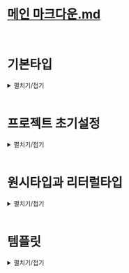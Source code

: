 # [메인 마크다운.md](README.md)
<br>

# 기본타입
<details>
<summary>펼치기/접기</summary>
<br>

타입스크립트가 자체적으로 제공하는 타입들을 말하며, 내장 타입이라고도 부른다.

## 타입 계층도
![타입 계층도.png](%ED%83%80%EC%9E%85%20%EA%B3%84%EC%B8%B5%EB%8F%84.png)
위 사진은 타입스크립트가 제공하는 여러개의 기본 타입들을 계층에 따라 분류한 타입 계층도, 타입 트리 라는 그림이다.  
그림을 자세히 보면 **null**, **undefined**, **number**, **string** 처럼 자바스크립트에서 이미 사용중인 타입들도 존재하며,  
그밖에 **unknown**, **any**, **void**, **never** 같은 자바스크립트에서는 볼 수 없었던 처음 듣는 생소한 타입들도 존재한다.

타입스크립트에서는 이처럼 꽤 많은 기본 타입들이 제공 되며, 각각의 타입들은 서로 부모와 자식 관계를 이루게 되면서 계층을 형성하게된다.  

## 배우게 될 타입스크립트 타입

- 원시타입
  - number
  - string
- 비원시타입
  - object
  - Array
- 특수타입
  - unknown
  - any
  - void
  - undefined


</details>
<br>

# 프로젝트 초기설정
<details>
<summary>펼치기/접기</summary>
<br>

- 프로젝트 초기화
  ```bash
  npm init
  ```

- @types/node 패키지 설치 (Node.js 타입 정의 제공 패키지)
  ```bash
  npm i @types/node
  ```
  
- tsconfig.json
  ```json
  {
    "compilerOptions": {
      "target": "ESNext", /* 컴파일 결과인 자바스크립트 코드가 사용할 자바스크립트 버전*/
      "module": "ESNext", /* 컴파일 결과인 자바스크립트 코드가 사용할 모듈 시스템 버전 */
      "outDir": "dist", /* 컴파일 결과인 자바스크립트 코드가 위치할 디렉토리 */
      "strict": true, /* 엄격한 타입 검사 */
      "moduleDetection": "force" /* 모든 타입스크립트 파일들을 개별 모듈로 취급 */
    },
    "include": ["src"] /* tsc 대상 디렉토리 */
  }
  ```

- src/index.ts 추가
  ```ts
  console.log("안녕 새 프로젝트");
  ```
  
- tsc 컴파일 명령
  ```bash
  tsc
  ```
- 컴파일 결과 js파일
  ```js
  console.log("안녕 새 프로젝트");
  export {}; // tsconfig.json "moduleDetection": "force"로 자동 추가
  ```
  
- 컴파일된 js파일 node 실행
  ```js
  node dist/index.js
  ```

###  TypeScript ESM 지원을 위한 ts-node 설정
node 실행시 아래와 같은 오류가 발생한다.
- SyntaxError: Unexpected token 'export' 에러 발생
  ```text/plain
  SyntaxError: Unexpected token 'export'
    at internalCompileFunction (node:internal/vm:77:18)
    at wrapSafe (node:internal/modules/cjs/loader:1288:20)
    at Module._compile (node:internal/modules/cjs/loader:1340:27)
    at Module.m._compile (C:\Users\yjou7\AppData\Roaming\npm\node_modules\ts-node\src\index.ts:1618:23)
    at Module._extensions..js (node:internal/modules/cjs/loader:1435:10)
    at Object.require.extensions.<computed> [as .ts] (C:\Users\yjou7\AppData\Roaming\npm\node_modules\ts-node\src\index.ts:1621:12)
    at Module.load (node:internal/modules/cjs/loader:1207:32)
    at Function.Module._load (node:internal/modules/cjs/loader:1023:12)
    at Function.executeUserEntryPoint [as runMain] (node:internal/modules/run_main:135:12)
    at phase4 (C:\Users\yjou7\AppData\Roaming\npm\node_modules\ts-node\src\bin.ts:649:14)
  ```
기본적으로 Node.js는 CommonJS(CJS) 모듈 시스템을 사용하며, 타입스크립트는 ESM 구문을 지원한다.  
(우리 설정에서는 명시적으로 한번 더 타입스크립트의 컴파일러의 module옵션을 ESNext로 설정함.)
Node.js가 CommonJS 환경에서 실행되면 타입스크립트의 ESM 구문을 이해하지 못하기 때문에 발생한 오류이다.  
대응 방법으로는 package.json에 아래와 같이 Node.js에 ESM을 사용하겠다는 명시적 설정을 한다.  
이는 Node.js가 기본 CommonJS 모듈 시스템에서 타입스크립트의 ESM 구문을 인식할 수 있도록 설정하는 것이다.  

- "type": "module" 옵션 추가 (package.json)
  ```json
  "type": "module", /* 추가 */
  "scripts": {/* 생략 */}
  ```

- ts-node 컴파일 및 실행 명령
  ```
  ts-node src/index.ts
  ```

- ERR_UNKNOWN_FILE_EXTENSION 에러발생  
  ```
  TypeError [ERR_UNKNOWN_FILE_EXTENSION]: Unknown file extension ".ts" for C:\Programming\workspace_vs\onebite-typescript\section02\src\index.ts
    at Object.getFileProtocolModuleFormat [as file:] (node:internal/modules/esm/get_format:160:9)
    at defaultGetFormat (node:internal/modules/esm/get_format:203:36)
    at defaultLoad (node:internal/modules/esm/load:143:22)
    at async nextLoad (node:internal/modules/esm/hooks:865:22)
    at async nextLoad (node:internal/modules/esm/hooks:865:22)
    at async Hooks.load (node:internal/modules/esm/hooks:448:20)
    at async MessagePort.handleMessage (node:internal/modules/esm/worker:196:18) {
    code: 'ERR_UNKNOWN_FILE_EXTENSION'
  }
  ```
  ts-node는 기본적으로 commonJS 모듈 시스템을 지원한다.  
  앞서 "type": "module" 설정이 Node.js의 ESM 환경을 활성화하지만, 기본적으로 CommonJS 모듈 시스템인 ts-node(따로 설정은 가능함.)를 통해 .ts파일을 실행하려 하기 때문에 .ts 파일 확장자를 처리하지 못한다.  
  이러한 복합적인 원인으로 ERR_UNKNOWN_FILE_EXTENSION 문제가 발생한다.  

  이를 해결하기 위해서는타 타입스크립트 컴파일 옵션 설정을 통해 ts-node 옵션에 esm을 활성화 해줘야 한다.  

- 타입스크립트 컴파일 옵션 ts-node esm 추가
  ```json
  "ts-node": {
    "esm": true
  }
  ```

  만약 위 옵션 추가후에도 ts-node 오류가 난다면 이는 node버전별 설정 차이 이기 때문에 package.json의 Node.js의 ESM 활성화 설정인 `type:module 옵션을 제거`하고 타입스크립트 컴파일러 옵션을 `module 옵션을 CommonJS`로 변경한 뒤 실행하면 정상적으로 실행된다.  
  그러나 현재 프로젝트의 모듈시스템 버전은 ESNext로 설정해야 하므로 더이상 ts-node를 사용하지 않고 tsx 명령을 통해 컴파일과 실행을 동시에 하도록 한다.(두 설정 모두 제거.)  
  
- tsx 컴파일 및 실행 명령
  ```
  tsx src/index.ts
  ```  

</details>
<br>

# 원시타입과 리터럴타입
<details>
<summary>펼치기/접기</summary>
<br>

## 원시타입 (Primitive Type) 이란?
동시에 딱 하나의 값만 저장할 수 있는 타입을 말한다.  
예를들어 원시타입이 아닌 배열이나 객체와 같은 비원시타입은 여러개의 값들을 저장할 수 있다.  
반면에 number, string, boolean, null, undefined 같은 원시타입들은 숫자면 숫자, 문자열이면 문자열 등, 딱 하나의 값만 저장할 수 있는 타입이다.  


### 종류
1. number
2. string
3. boolean
4. null
5. undefined

### number타입  
  자바스크립트에서 숫자를 의미하는 모든 값을 포함하는 타입이다.
- chapter1.ts
  ```ts
  /* 1. number 타입 */
  let num1: number = 123; // 양의 정수
  let num2: number = -123; // 음의 정수
  let num3: number = 0.123; // 양의소수
  let num4: number = -0.123; // 음의 소수
  let num5: number = Infinity; // 양의 무한대
  let num6: number = -Infinity; // 음의 무한대
  let num7: number = NaN; // Not A Number
    
  num1 = 'hello'; // Type 'string' is not assignable to type 'number'.
  ```
  위와 같이 변수의 이름 뒤에 콜론(:)을 쓰고 타입을 작성하여 변수의 타입을 정의하는 문법을 타입스크립트에서는 타입 주석 또는 타입 어노테이션이라고 부른다.  
  ```ts
  /* 1. number 타입 */
  let num1: number = 123; // 양의 정수
  num1 = 'hello'; // Type 'string' is not assignable to type 'number'.
  ```
  만약 위처럼 문자열로 초기화 하게 되면, 오류가 난다.
  ```ts
  /* 1. number 타입 */
  let num1: number = 123; // 양의 정수
  num1.toUpperCase(); // Property 'toUpperCase' does not exist on type 'number'.
  ```
  문자열에만 적용할 수 있는 문자열 전용 메소드도 사용할 수 없다.

  ```ts
  /* 1. number 타입 */
  let num1: number = 123; // 양의 정수
  num1.toFixed();
  ```
  숫자에만 사용 가능한 메소드 정상 호출이 가능하다.

### string타입
- chapter1.ts
  ```ts
  /* 2. string 타입 */
  let str1: string = "hello" // 쌍따옴표 문자열
  let str2: string = 'hello' // 홑따옴표 문자열
  let str3: string = `hello` // 벡틱 문자열
  let str4: string = `hello ${num1}` // template literal도 string 타입에 포함된다.
  ```
  마찬가지로 `str1 = 123;` 처럼 정수로 초기화 하게 되면 오류가 나며, `str1.toFixed();` 과 같이 코드를 선언하게 되면 숫자에만 적용할 수 있는 숫자 전용 메소드를 사용할 수 없게 된다. 
  
### boolean타입
- chapter1.ts
  ```ts
  /* 3. boolean 타입 */
  let bool1: boolean = true;
  let bool2: boolean = false;
  ```
  당연히 문자열이나 숫자열을 저장하려고 하면 오류가 발생한다.  

### null타입
- chapter1.ts
  ```ts
  /* 4. null 타입 */
  let null1: null = null;
  ```
  null값 이외에는 다른값을 저장할 수 없게 된다.
- 
### undefined타입
- chapter1.ts
  ```ts
  /* 5. undefined 타입 */
  let unde1: undefined = undefined;
  ```
  
null과 undefined는 타입스크립트에서 별도의 타입으로 존재하기 때문에 변수의 타입으로 정의할 수 있다.

### strictNullChecks (엄격한 null체크) 컴파일 옵션
한가지 생각해 볼 법한 주제가 있다.  
`let numA: number = null;` 코드처럼 자바스크립트의 경우 지금 당장 넣을 값이 없는경우 null로 초기화 하지만, 타입스크립트에서는 이를 허용하지 않는다.  
null이라는 값은 null타입이 별도로 존재하고 number타입 안에 포함되는 값이 아니기 때문이다.  
만약 정말 중간에 저장할 값이 없어서 어쩔수 없이 잠깐 null이라도 넣어야하는 상황이 있을 수 있다.  
이 경우 컴파일러 옵션을 조절하여 임시로 null값을 저장할 수 있는 방법이 존재한다.  

- tsconfig.json
  ```json
  {  
    "strict": true,
    "strictNullChecks": false
  }
  ```
  
- Restart TS Server  
  Ctrl + Shift + P > restart 검색 > Restart TS Server

strictNullChecks 옵션은 이름에서 알 수 있듯이, 엄격한 null 검사 옵션이다.
엄격하게 null을 검사한다는것은 쉽게 말해 null타입이 아닌 변수에 null값을 할당하는것을 허용할 것인지에 대해 결정하는 옵션이다.  
이 옵션을 false로 적용하게 되면 null타입이 아닌 number타입의 변수에도 null을 임시로 넣을 수 있게 설정해 줄 수 있는 것이다.
개발하고 있는 상황에 따라 변수에 null값을 임시로 넣어야 하는 상황이 많다면 strictNullChecks 옵션을 끄고 개발 할 수 있다.
옵션을 따로 명시적으로 선언하지 않을경우 해당 옵션의 기본값은 true로 엄격하게 null을 검사하도록 적용된다.
strict옵션이 strictNullChecks 옵션의 상위 옵션이다.
기본적으로 strict옵션이 켜져있으면 strictNullChecks 옵션도 따라서 켜지고, 만약 strict옵션이 꺼져있으면 strictNullChecks옵션도 함께 꺼진다.  
위 컴파일 설정 예제에서는 strict옵션이 켜져있고 strictNullChecks옵션은 개발자가 명시적으로 꺼놨기 때문에 이 경우 strict는 켜져있으나 strictNullchecks옵션은 꺼져있게 된다.  

(옵션을 끄는 방법은 역순으로 지운뒤 Restart TS Server를 실행하면 된다.)

## 리터럴(literal)타입

타입스크립트에서는 number나 string처럼 여러 형태의 값을 포함하는 타입 뿐만아니라, 딱 하나의 값만 포함하는 리터럴(literal)이라는 독특한 타입이 존재한다.
리터럴(값) 타입이란 값 그 자체가 타입이 되는 유형의 타입들이다.  
예를들어 `let numB: 10 = 10;` 코드처럼 numB라는 변수의 타입을 number가 아닌 값 10으로 정의한다.  
이렇게 변수의 타입을 값 그 자체로 정의하면, 정의한 값 외에는 다른 값을 저장할 수 없다.  
10이라는 값만 허용하는 타입을 만든셈이다.  
숫자 타입 말고도 다른 타입들도 리터럴 타입으로 정의가 가능하다.

### string literal
- chapter1.js
  ```ts
  let strA: "hello" = "hello";
  strA = "df" // Type '"df"' is not assignable to type '"hello"'. 
  ```
  위와 같이 문자열 hello라는 값의 리터럴 타입의 변수 strA를  선언한 후, 해당 변수에 다른 문자열 값인 "df"로 초기화시 오류가 발생하게 된다.

### boolean literal
- chapter1.js (boolean literal)
  ```js
  let boolA: true = true;
  boolA = false; // Type 'false' is not assignable to type 'true'
  let boolB: true = false; // Type 'false' is not assignable to type 'true'.
  ```
  3번째 라인 코드처럼 리터럴 타입을 선언함과 동시에 리터럴 타입과 다른 값을 저장할 경우에도 오류가 발생한다.  

타입스크립트의 리터럴 타입은 원시타입 안에 포함되는 값 중 하나를 마치 타입인것과 같이 정의해서 사용할 수 있다.
리터럴 타입은 복합적인 타입들을 만들 때 굉장히 유용하게 사용되기 때문에 알아두는것이 좋다.
</details>
<br>

# 템플릿
<details>
<summary>펼치기/접기</summary>
<br>

</details>
<br>